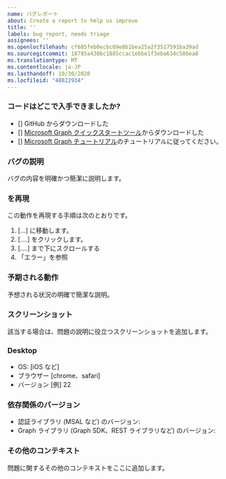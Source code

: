 ```yaml
---
name: バグレポート
about: Create a report to help us improve
title: ''
labels: bug report, needs triage
assignees: ''
ms.openlocfilehash: cf685feb0ecbc09e8b1bea25a2f3517591ba39ad
ms.sourcegitcommit: 18785a430bc1885ccac1ebbe1f3eba634c58bea8
ms.translationtype: MT
ms.contentlocale: ja-JP
ms.lasthandoff: 10/30/2020
ms.locfileid: "48822934"
---
```

### <a name="where-did-you-get-the-code"></a>コードはどこで入手できましたか?

- [] GitHub からダウンロードした
- [] [Microsoft Graph クイックスタートツール](https://developer.microsoft.com/graph/quick-start)からダウンロードした
- [] [Microsoft Graph チュートリアル](https://docs.microsoft.com/graph/tutorials)のチュートリアルに従ってください。

### <a name="describe-the-bug"></a>バグの説明

バグの内容を明確かつ簡潔に説明します。

### <a name="to-reproduce"></a>を再現

この動作を再現する手順は次のとおりです。

1. [...] に移動します。
1. [....] をクリックします。
1. [....] まで下にスクロールする
1. 「エラー」を参照

### <a name="expected-behavior"></a>予期される動作

予想される状況の明確で簡潔な説明。

### <a name="screenshots"></a>スクリーンショット

該当する場合は、問題の説明に役立つスクリーンショットを追加します。

### <a name="desktop"></a>Desktop

- OS: [iOS など]
- ブラウザー [chrome、safari]
- バージョン [例] 22

### <a name="dependency-versions"></a>依存関係のバージョン

- 認証ライブラリ (MSAL など) のバージョン:
- Graph ライブラリ (Graph SDK、REST ライブラリなど) のバージョン:

### <a name="additional-context"></a>その他のコンテキスト

問題に関するその他のコンテキストをここに追加します。
